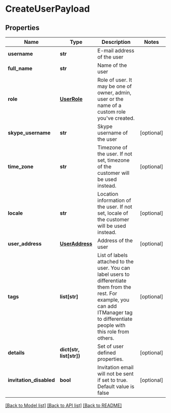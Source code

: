 # CreateUserPayload

## Properties
Name | Type | Description | Notes
------------ | ------------- | ------------- | -------------
**username** | **str** | E-mail address of the user | 
**full_name** | **str** | Name of the user | 
**role** | [**UserRole**](UserRole.md) | Role of user. It may be one of owner, admin, user or the name of a custom role you&#39;ve created. | 
**skype_username** | **str** | Skype username of the user | [optional] 
**time_zone** | **str** | Timezone of the user. If not set, timezone of the customer will be used instead. | [optional] 
**locale** | **str** | Location information of the user. If not set, locale of the customer will be used instead. | [optional] 
**user_address** | [**UserAddress**](UserAddress.md) | Address of the user | [optional] 
**tags** | **list[str]** | List of labels attached to the user. You can label users to differentiate them from the rest. For example, you can add ITManager tag to differentiate people with this role from others. | [optional] 
**details** | **dict(str, list[str])** | Set of user defined properties. | [optional] 
**invitation_disabled** | **bool** | Invitation email will not be sent if set to true. Default value is false | [optional] 

[[Back to Model list]](../README.md#documentation-for-models) [[Back to API list]](../README.md#documentation-for-api-endpoints) [[Back to README]](../README.md)


